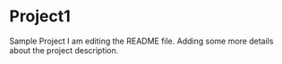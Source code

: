 # Project1
Sample Project
I am editing the README file. Adding some more details about the project description.
